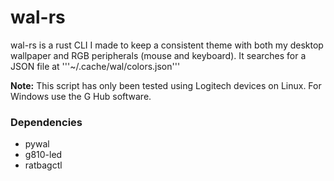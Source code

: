 # wal-rs
wal-rs is a rust CLI I made to keep a consistent theme with both my desktop wallpaper and RGB peripherals (mouse and keyboard). It searches for a JSON file at '''~/.cache/wal/colors.json'''

**Note:** This script has only been tested using Logitech devices on Linux. For Windows use the G Hub software.

### Dependencies
  - pywal
  - g810-led
  - ratbagctl
